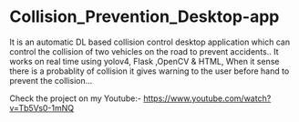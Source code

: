 # Collision_Prevention_Desktop-app
It is an automatic DL based collision control desktop application which can control the collision of two vehicles on the road to prevent accidents.. It works on real time using yolov4, Flask ,OpenCV & HTML, When it sense there is a probablity of collision it gives warning to the user before hand to prevent the collision...

Check the project on my Youtube:- https://www.youtube.com/watch?v=Tb5Vs0-1mNQ
